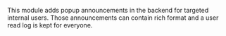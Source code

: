 This module adds popup announcements in the backend for targeted
internal users. Those announcements can contain rich format and a user
read log is kept for everyone.
